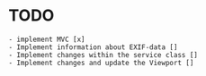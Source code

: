 <!-- prettier-ignore -->
# TODO

    - implement MVC [x]
    - Implement information about EXIF-data []
    - Implement changes within the service class []
    - Implement changes and update the Viewport []
